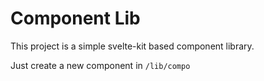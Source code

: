 # Component Lib

This project is a simple svelte-kit based component library.

Just create a new component in `/lib/compo`